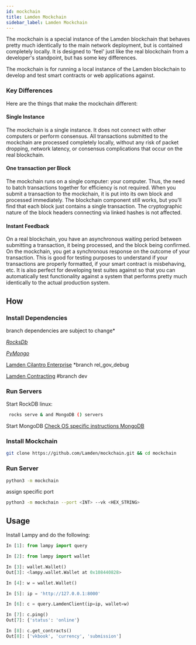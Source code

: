 ```yaml
---
id: mockchain
title: Lamden Mockchain
sidebar_label: Lamden Mockchain
---
```


The mockchain is a special instance of the Lamden blockchain that behaves pretty much identically to the main network deployment, but is contained completely locally. It is designed to 'feel' just like the real blockchain from a developer's standpoint, but has some key differences.

The mockchain is for running a local instance of the Lamden blockchain to develop and test smart contracts or web applications against.

### Key Differences

Here are the things that make the mockchain different:

#### Single Instance
The mockchain is a single instance. It does not connect with other computers or perform consensus. All transactions submitted to the mockchain are processed completely locally, without any risk of packet dropping, network latency, or consensus complications that occur on the real blockchain.

#### One transaction per Block
The mockchain runs on a single computer: your computer. Thus, the need to batch transactions together for efficiency is not required. When you submit a transaction to the mockchain, it is put into its own block and processed immediately. The blockchain component still works, but you'll find that each block just contains a single transaction. The cryptographic nature of the block headers connecting via linked hashes is not affected.

#### Instant Feedback
On a real blockchain, you have an asynchronous waiting period between submitting a transaction, it being processed, and the block being confirmed. On the mockchain, you get a synchronous response on the outcome of your transaction. This is good for testing purposes to understand if your transactions are properly formatted, if your smart contract is misbehaving, etc. It is also perfect for developing test suites against so that you can automatically test functionality against a system that performs pretty much identically to the actual production system.

## How

### Install Dependencies

branch dependencies are subject to change*

*[RocksDb](https://github.com/facebook/rocksdb)*

*[PyMongo](https://github.com/mongodb/mongo-python-driver)*

[Lamden Cilantro Enterprise](https://github.com/Lamden/cilantro-enterprise) *branch rel_gov_debug

[Lamden Contracting](https://github.com/Lamden/contracting) #branch dev



### Run Servers
Start RockDB
linux:

```bash
 rocks serve & and MongoDB () servers
```
Start MongoDB
[Check OS specific instructions MongoDB](https://docs.mongodb.com/manual/installation/#mongodb-community-edition-installation-tutorials)
### Install Mockchain

```bash
git clone https://github.com/Lamden/mockchain.git && cd mockchain
```

### Run Server

```bash
python3 -m mockchain
```
assign specific port

```bash
python3 -m mockchain --port <INT> --vk <HEX_STRING>
```

## Usage

Install Lampy and do the following:

```python
In [1]: from lampy import query

In [2]: from lampy import wallet

In [3]: wallet.Wallet()
Out[3]: <lampy.wallet.Wallet at 0x108440828>

In [4]: w = wallet.Wallet()

In [5]: ip = 'http://127.0.0.1:8000'

In [6]: c = query.LamdenClient(ip=ip, wallet=w)

In [7]: c.ping()
Out[7]: {'status': 'online'}

In [8]: c.get_contracts()
Out[8]: ['vkbook', 'currency', 'submission']